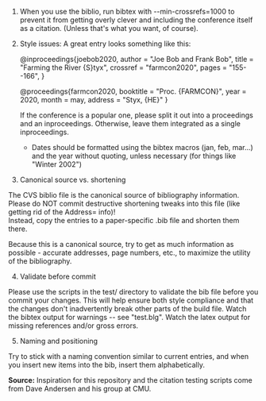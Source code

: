 1)  When you use the biblio, run bibtex with --min-crossrefs=1000
    to prevent it from getting overly clever and including the
    conference itself as a citation.  (Unless that's what you want,
    of course).

2)  Style issues:
    A great entry looks something like this:


    @inproceedings{joebob2020,
      author = "Joe Bob and Frank Bob",
      title = "Farming the River {S}tyx",
      crossref = "farmcon2020",
      pages = "155--166",
    }

    @proceedings{farmcon2020,
      booktitle = "Proc. {FARMCON}",
      year = 2020,
      month = may,
      address = "Styx, {HE}"
    }

    If the conference is a popular one, please split it out into
    a proceedings and an inproceedings.  Otherwise, leave them
    integrated as a single inproceedings.

     - Dates should be formatted using the bibtex macros
       (jan, feb, mar...)
       and the year without quoting, unless necessary
       (for things like "Winter 2002")

3) Canonical source vs. shortening

  The CVS biblio file is the canonical source of bibliography
  information.  Please do NOT commit destructive shortening tweaks into this
  file (like getting rid of the Address= info)!  
  Instead, copy the entries to a paper-specific .bib file
  and shorten them there.

  Because this is a canonical source, try to get as much information
  as possible - accurate addresses, page numbers, etc., to maximize
  the utility of the bibliography.


4) Validate before commit

  Please use the scripts in the test/ directory to validate the
  bib file before you commit your changes.  This will help ensure
  both style compliance and that the changes don't inadvertently
  break other parts of the build file.  Watch the bibtex output
  for warnings -- see "test.blg".  Watch the latex output for
  missing references and/or gross errors.

5) Naming and positioning

  Try to stick with a naming convention similar to current
  entries, and when you insert new items into the bib, insert them
  alphabetically.

**Source:** Inspiration for this repository and the citation testing scripts
  come from Dave Andersen and his group at CMU.
